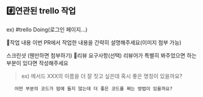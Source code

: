 ## #️⃣연관된 trello 작업

ex) #trello Doing(로그인 페이지...)

📝작업 내용
이번 PR에서 작업한 내용을 간략히 설명해주세요(이미지 첨부 가능)

스크린샷 (웬만하면 첨부하기)
💬리뷰 요구사항(선택)
리뷰어가 특별히 봐주었으면 하는 부분이 있다면 작성해주세요

> ex) 메서드 XXX의 이름을 더 잘 짓고 싶은데 혹시 좋은 명칭이 있을까요?

       어떤 부분의 코드가 맘에 들지 않는데 더 좋은 코드를 짜는 방법이 있을까요?
